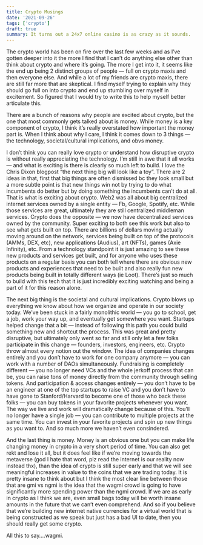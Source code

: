 ```yaml
---
title: Crypto Musings
date: '2021-09-26'
tags: ['crypto']
draft: true
summary: It turns out a 24x7 online casino is as crazy as it sounds.
---
```


The crypto world has been on fire over the last few weeks and as I’ve gotten deeper into it the more I find that I can’t do anything else other than think about crypto and where it’s going. The more I get into it, it seems like the end up being 2 distinct groups of people — full on crypto maxis and then everyone else. And while a lot of my friends are crypto maxis, there are still far more that are skeptical. I find myself trying to explain why they should go full on into crypto and end up stumbling over myself in excitement. So figured that I would try to write this to help myself better articulate this.

There are a bunch of reasons why people are excited about crypto, but the one that most commonly gets talked about is money. While money is a key component of crypto, I think it’s really overstated how important the money part is. When I think about why I care, I think it comes down to 3 things — the technology, societal/cultural implications, and obvs money.

I don’t think you can really love crypto or understand how disruptive crypto is without really appreciating the technology. I’m still in awe that it all works — and what is exciting is there is clearly so much left to build. I love the Chris Dixon blogpost “the next thing big will look like a toy”. There are 2 ideas in that, first that big things are often dismissed bc they look small but a more subtle point is that new things win not by trying to do what incumbents do better but by doing something the incumbents can’t do at all. That is what is exciting about crypto. Web2 was all about big centralized internet services owned by a single entity — Fb, Google, Spotify, etc. While those services are great, ultimately they are still centralized middleman services. Crypto does the opposite — we now have decentralized services owned by the community. Super exciting to both see this work but also to see what gets built on top. There are billions of dollars moving actually moving around on the network, services being built on top of the protocols (AMMs, DEX, etc), new applications (Audius), art (NFTs), games (Axie Infinity), etc. From a technology standpoint it is just amazing to see these new products and services get built, and for anyone who uses these products on a regular basis you can both tell where there are obvious new products and experiences that need to be built and also really fun new products being built in totally different ways (ie Loot). There’s just so much to build with this tech that it is just incredibly exciting watching and being a part of it for this reason alone.

The next big thing is the societal and cultural implications. Crypto blows up everything we know about how we organize and operate in our society today. We’ve been stuck in a fairly monolithic world — you go to school, get a job, work your way up, and eventually get somewhere you want. Startups helped change that a bit — instead of following this path you could build something new and shortcut the process. This was great and pretty disruptive, but ultimately only went so far and still only let a few folks participate in this change — founders, investors, engineers, etc. Crypto throw almost every notion out the window. The idea of companies changes entirely and you don’t have to work for one company anymore — you can work with a number of DAOs simultaneously. Fundraising is completely different — you no longer need VCs and the whole jerkoff process that can be, you can raise tons of money directly from the community through selling tokens. And participation & access changes entirely — you don’t have to be an engineer at one of the top startups to raise VC and you don’t have to have gone to Stanford/Harvard to become one of those who back these folks — you can buy tokens in your favorite projects whenever you want. The way we live and work will dramatically change because of this. You’ll no longer have a single job — you can contribute to multiple projects at the same time. You can invest in your favorite projects and spin up new things as you want to. And so much more we haven’t even consindered.

And the last thing is money. Money is an obvious one but you can make life changing money in crypto in a very short period of time. You can also get rekt and lose it all, but it does feel like if we’re moving towards the metaverse (god I hate that word, plz read the internet is our reality now instead thx), than the idea of crypto is still super early and that we will see meaningful increases in value to the coins that we are trading today. It is pretty insane to think about but I think the most clear line between those that are gmi vs ngmi is the idea that the wagmi crowd is going to have significantly more spending power than the ngmi crowd. If we are as early in crypto as I think we are, even small bags today will be worth insane amounts in the future that we can’t even comprehend. And so if you believe that we’re building new internet native currencies for a virtual world that is being constructed as we speak but just has a bad UI to date, then you should really get some crypto.

All this to say….wagmi.